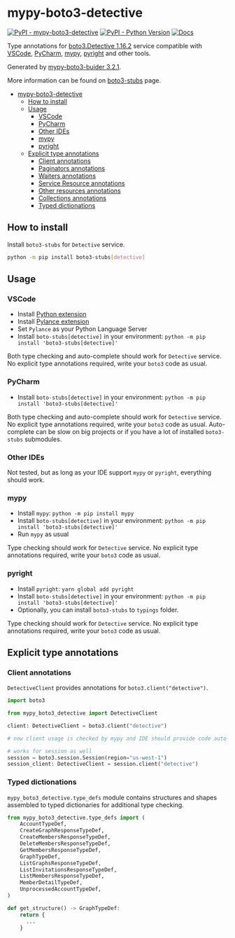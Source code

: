 # mypy-boto3-detective

[![PyPI - mypy-boto3-detective](https://img.shields.io/pypi/v/mypy-boto3-detective.svg?color=blue)](https://pypi.org/project/mypy-boto3-detective)
[![PyPI - Python Version](https://img.shields.io/pypi/pyversions/mypy-boto3-detective.svg?color=blue)](https://pypi.org/project/mypy-boto3-detective)
[![Docs](https://img.shields.io/readthedocs/mypy-boto3-builder.svg?color=blue)](https://mypy-boto3-builder.readthedocs.io/)

Type annotations for
[boto3.Detective 1.16.2](https://boto3.amazonaws.com/v1/documentation/api/1.16.2/reference/services/detective.html#Detective) service
compatible with
[VSCode](https://code.visualstudio.com/),
[PyCharm](https://www.jetbrains.com/pycharm/),
[mypy](https://github.com/python/mypy),
[pyright](https://github.com/microsoft/pyright)
and other tools.

Generated by [mypy-boto3-buider 3.2.1](https://github.com/vemel/mypy_boto3_builder).

More information can be found on [boto3-stubs](https://pypi.org/project/boto3-stubs/) page.

- [mypy-boto3-detective](#mypy-boto3-detective)
  - [How to install](#how-to-install)
  - [Usage](#usage)
    - [VSCode](#vscode)
    - [PyCharm](#pycharm)
    - [Other IDEs](#other-ides)
    - [mypy](#mypy)
    - [pyright](#pyright)
  - [Explicit type annotations](#explicit-type-annotations)
    - [Client annotations](#client-annotations)
    - [Paginators annotations](#paginators-annotations)
    - [Waiters annotations](#waiters-annotations)
    - [Service Resource annotations](#service-resource-annotations)
    - [Other resources annotations](#other-resources-annotations)
    - [Collections annotations](#collections-annotations)
    - [Typed dictionations](#typed-dictionations)

## How to install

Install `boto3-stubs` for `Detective` service.

```bash
python -m pip install boto3-stubs[detective]
```

## Usage

### VSCode

- Install [Python extension](https://marketplace.visualstudio.com/items?itemName=ms-python.python)
- Install [Pylance extension](https://marketplace.visualstudio.com/items?itemName=ms-python.vscode-pylance)
- Set `Pylance` as your Python Language Server
- Install `boto-stubs[detective]` in your environment: `python -m pip install 'boto3-stubs[detective]'`

Both type checking and auto-complete should work for `Detective` service.
No explicit type annotations required, write your `boto3` code as usual.

### PyCharm

- Install `boto-stubs[detective]` in your environment: `python -m pip install 'boto3-stubs[detective]'`

Both type checking and auto-complete should work for `Detective` service.
No explicit type annotations required, write your `boto3` code as usual.
Auto-complete can be slow on big projects or if you have a lot of installed `boto3-stubs` submodules.

### Other IDEs

Not tested, but as long as your IDE support `mypy` or `pyright`, everything should work.

### mypy

- Install `mypy`: `python -m pip install mypy`
- Install `boto-stubs[detective]` in your environment: `python -m pip install 'boto3-stubs[detective]'`
- Run `mypy` as usual

Type checking should work for `Detective` service.
No explicit type annotations required, write your `boto3` code as usual.

### pyright

- Install `pyright`: `yarn global add pyright`
- Install `boto-stubs[detective]` in your environment: `python -m pip install 'boto3-stubs[detective]'`
- Optionally, you can install `boto3-stubs` to `typings` folder.

Type checking should work for `Detective` service.
No explicit type annotations required, write your `boto3` code as usual.

## Explicit type annotations

### Client annotations

`DetectiveClient` provides annotations for `boto3.client("detective")`.

```python
import boto3

from mypy_boto3_detective import DetectiveClient

client: DetectiveClient = boto3.client("detective")

# now client usage is checked by mypy and IDE should provide code auto-complete

# works for session as well
session = boto3.session.Session(region="us-west-1")
session_client: DetectiveClient = session.client("detective")
```








### Typed dictionations

`mypy_boto3_detective.type_defs` module contains structures and shapes assembled
to typed dictionaries for additional type checking.

```python
from mypy_boto3_detective.type_defs import (
    AccountTypeDef,
    CreateGraphResponseTypeDef,
    CreateMembersResponseTypeDef,
    DeleteMembersResponseTypeDef,
    GetMembersResponseTypeDef,
    GraphTypeDef,
    ListGraphsResponseTypeDef,
    ListInvitationsResponseTypeDef,
    ListMembersResponseTypeDef,
    MemberDetailTypeDef,
    UnprocessedAccountTypeDef,
)

def get_structure() -> GraphTypeDef:
    return {
      ...
    }
```
